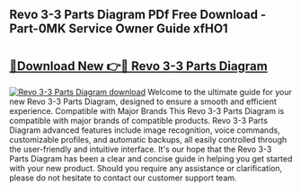 ## Revo 3-3 Parts Diagram PDf Free Download - Part-0MK Service Owner Guide xfHO1

# <h2><a href="http://dfsy0m.blite.top/?on=Revo+3-3+Parts+Diagram">🔗Download New 👉🔴 Revo 3-3 Parts Diagram</a></h2>

[![Revo 3-3 Parts Diagram download](https://i.imgur.com/lujVjoI.png)](http://dfsy0m.blite.top/?on=Revo+3-3+Parts+Diagram)
Welcome to the ultimate guide for your new Revo 3-3 Parts Diagram, designed to ensure a smooth and efficient experience. Compatible with Major Brands This Revo 3-3 Parts Diagram is compatible with major brands of compatible products. Revo 3-3 Parts Diagram advanced features include image recognition, voice commands, customizable profiles, and automatic backups, all easily controlled through the user-friendly and intuitive interface. It's our hope that the Revo 3-3 Parts Diagram has been a clear and concise guide in helping you get started with your new product. Should you require any assistance or clarification, please do not hesitate to contact our customer support team.
